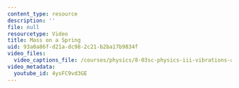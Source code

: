 ```yaml
---
content_type: resource
description: ''
file: null
resourcetype: Video
title: Mass on a Spring
uid: 93a0a86f-d21a-dc98-2c21-b2ba17b9834f
video_files:
  video_captions_file: /courses/physics/8-03sc-physics-iii-vibrations-and-waves-fall-2016/part-i-mechanical-vibrations-and-waves/lecture-1/lecture-1-video-pop2/4ysFC9vd3GE.vtt
video_metadata:
  youtube_id: 4ysFC9vd3GE
---
```

